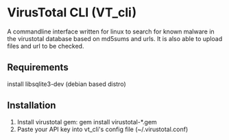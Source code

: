 # VirusTotal CLI (VT_cli)
A commandline interface written for linux to search for known
 malware in the virustotal database based on md5sums and urls.
 It is also able to upload files and url to be checked.

## Requirements
install libsqlite3-dev (debian based distro)

## Installation
1. Install virustotal gem: gem install virustotal-*.gem
2. Paste your API key into vt_cli's config file (~/.virustotal.conf)

